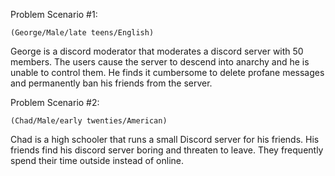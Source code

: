 Problem Scenario #1:

    (George/Male/late teens/English) 
    
George is a discord moderator that moderates a discord server with 50 members. The users cause the server to descend into anarchy and he is unable to control them. He finds it cumbersome to delete profane messages and permanently ban his friends from the server. 

Problem Scenario #2:

    (Chad/Male/early twenties/American)
    
Chad is a high schooler that runs a small Discord server for his friends. His friends find his discord server boring and threaten to leave. They frequently spend their time outside instead of online. 
